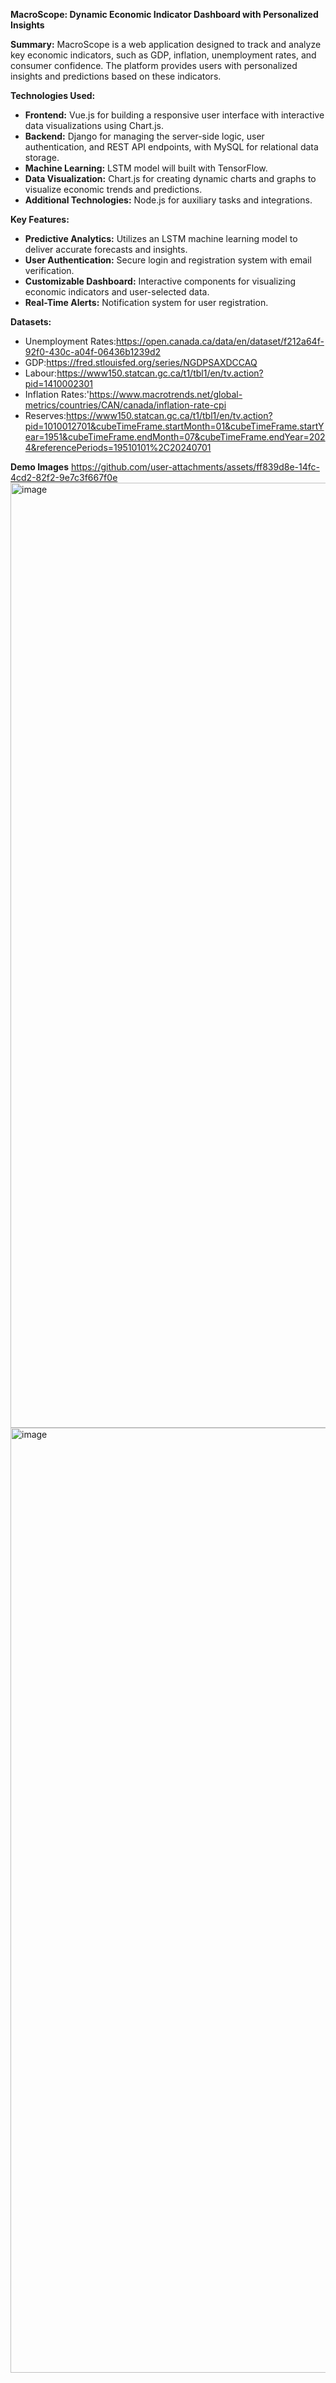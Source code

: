 **MacroScope: Dynamic Economic Indicator Dashboard with Personalized Insights**

**Summary:**
MacroScope is a web application designed to track and analyze key economic indicators, such as GDP, inflation, unemployment rates, and consumer confidence. The platform provides users with personalized insights and predictions based on these indicators.

**Technologies Used:**

- **Frontend:** Vue.js for building a responsive user interface with interactive data visualizations using Chart.js.
- **Backend:** Django for managing the server-side logic, user authentication, and REST API endpoints, with MySQL for relational data storage.
- **Machine Learning:** LSTM model will built with TensorFlow.
- **Data Visualization:** Chart.js for creating dynamic charts and graphs to visualize economic trends and predictions.
- **Additional Technologies:** Node.js for auxiliary tasks and integrations.

**Key Features:**
- **Predictive Analytics:** Utilizes an LSTM machine learning model to deliver accurate forecasts and insights.
- **User Authentication:** Secure login and registration system with email verification.
- **Customizable Dashboard:** Interactive components for visualizing economic indicators and user-selected data.
- **Real-Time Alerts:** Notification system for user registration.

**Datasets:**
- Unemployment Rates:https://open.canada.ca/data/en/dataset/f212a64f-92f0-430c-a04f-06436b1239d2
- GDP:https://fred.stlouisfed.org/series/NGDPSAXDCCAQ
- Labour:https://www150.statcan.gc.ca/t1/tbl1/en/tv.action?pid=1410002301
- Inflation Rates:'https://www.macrotrends.net/global-metrics/countries/CAN/canada/inflation-rate-cpi
- Reserves:https://www150.statcan.gc.ca/t1/tbl1/en/tv.action?pid=1010012701&cubeTimeFrame.startMonth=01&cubeTimeFrame.startYear=1951&cubeTimeFrame.endMonth=07&cubeTimeFrame.endYear=2024&referencePeriods=19510101%2C20240701

**Demo Images**
https://github.com/user-attachments/assets/ff839d8e-14fc-4cd2-82f2-9e7c3f667f0e
<img width="1512" alt="image" src="https://github.com/user-attachments/assets/ba4e1cdd-5f16-4dcf-821c-cc054fc6b3fe">
<img width="1512" alt="image" src="https://github.com/user-attachments/assets/51dae921-e479-4139-9176-74891d00d1d2">
